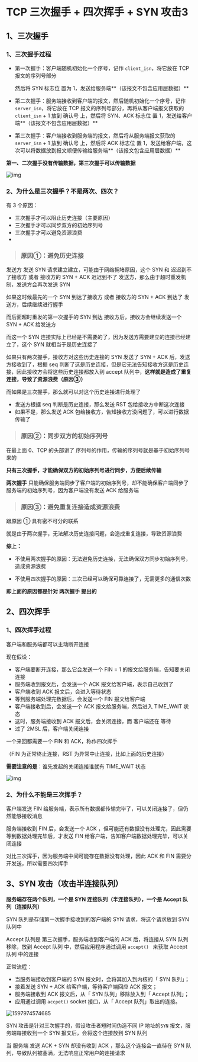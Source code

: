 # TCP 三次握手 + 四次挥手 + SYN 攻击3



## 1、三次握手

### 1、三次握手过程

- 第一次握手：客户端随机初始化一个序号，记作 `client_isn`，将它放在 TCP 报文的序列号部分

  然后将 SYN 标志位  置为 1，发送给服务端**（该报文不包含应用层数据）**

  

- 第二次握手：服务端接收到客户端的报文，然后随机初始化一个序号，记作 `server_isn`，将它放在 TCP 报文的序列号部分，再将从客户端报文获取的 `client_isn` + 1 放到 确认号 上，然后将 SYN、ACK 标志位      置 1，发送给客户端**（该报文不包含应用层数据）**

- 第三次握手：客户端接收到服务端的报文，然后将从服务端报文获取的 `server_isn` + 1 放到 确认号 上，然后将 ACK 标志位  置 1，发送给客户端，这次可以将数据放到报文顺便传输给服务端**（该报文包含应用层数据）**

**第一、二次握手没有传输数据，第三次握手可以传输数据**



![img](https://pic1.zhimg.com/80/v2-c2602875a99f219451bb5d9fe087812c_720w.jpg)





### 2、为什么是三次握手？不是两次、四次？

有 3 个原因：

- 三次握手才可以阻止历史连接（主要原因）
- 三次握手才可以同步双方的初始序列号
- 三次握手才可以避免资源浪费
- 

> ### 原因①：避免历史连接

发送方 发送 SYN 请求建立建立，可能由于网络拥堵原因，这个 SYN 和 迟迟到不了接收方 或者 接收方的 SYN + ACK 迟迟到不了 发送方，那么由于超时重发机制，发送方会再次发送 SYN

如果这时候最先的一个 SYN 到达了接收方 或者 接收方的 SYN + ACK 到达了 发送方，后续继续进行握手

而后面超时重发的第一次握手的 SYN 到达 接收方后，接收方会继续发送一个 SYN + ACK 给发送方

而这一个 SYN 连接实际上已经是不需要的了，因为发送方需要建立的连接已经建立了，这个 SYN 就相当于是历史连接了



如果只有两次握手，接收方对这些历史连接的 SYN 发送了 SYN + ACK 后，发送方接收到了，根据 seq 判断了这是历史连接，但是它无法告知接收方这是历史连接，因此接收方会将这些历史连接都放入到 accept 队列中，**这样就是造成了重复连接，导致了资源浪费（原因③）**

而如果是三次握手，那么就可以对这个历史连接进行处理了

- 发送方根据 seq 判断是历史连接，那么发送 RST 包给接收方中断这次连接
- 如果不是，那么发送 ACK 包给接收方，告知接收方没问题了，可以进行数据传输了



> ### 原因②：同步双方的初始序列号

在最上面 0、TCP 的头部讲了 序列号的作用，传输的序列号就是基于初始序列号来的

**只有三次握手，才能确保双方的初始序列号进行同步，方便后续传输**



**两次握手** 只能确保服务端同步了客户端的初始序列号，却不能确保客户端同步了服务端的初始序列号，因为客户端没有发送 ACK 给服务端



> ### 原因③：避免重复连接造成资源浪费

跟原因 ① 具有密不可分的联系

就是由于两次握手，无法解决历史连接问题，会造成重复连接，导致资源浪费



**综上：**

- 不使用两次握手的原因：无法避免历史连接，无法确保双方同步初始序列号，造成资源浪费

- 不使用四次握手的原因：三次已经可以确保可靠连接了，无需更多的通信次数

**即上面的原因都是针对 两次握手 提出的**





## 2、四次挥手



### 1、四次挥手过程

客户端和服务端都可以主动断开连接



现在假设：

- 客户端要断开连接，那么它会发送一个 FIN = 1 的报文给服务端，告知要关闭连接
- 服务端收到报文后，会发送一个 ACK 报文给客户端，表示自己收到了
- 客户端收到 ACK 报文后，会进入等待状态
- 等到服务端处理完数据后，会发送一个 FIN 报文给客户端
- 客户端接收到后，会发送一个 ACK 报文给服务端，然后进入 TIME_WAIT 状态
- 这时，服务端接收到 ACK 报文后，会关闭连接，而 客户端还在 等待
- 过了 2MSL 后，客户端关闭连接

一个来回都需要一个 FIN 和 ACK，称作四次挥手

（FIN 为正常终止连接，RST 为异常中止连接，比如上面的历史连接）

**需要注意的是**：谁先发起的关闭连接谁就有 TIME_WAIT 状态



![img](https://picb.zhimg.com/80/v2-083462b035aeaa02bbf10f67ab78f51f_720w.jpg)





### 2、为什么不能是三次挥手？

客户端发送 FIN 给服务端，表示所有数据都传输完毕了，可以关闭连接了，但仍然能够接收消息

服务端接收到 FIN 后，会发送一个 ACK ，但可能还有数据没有处理完，因此需要等到数据处理完毕后，才发送 FIN 给客户端，告知客户端数据处理完毕，可以关闭连接

对比三次挥手，因为服务端中间可能存在数据没有处理，因此 ACK 和 FIN 需要分开发送，所以需要四次挥手





## 3、SYN 攻击（攻击半连接队列）

**服务端存在两个队列，一个是 SYN 连接队列（半连接队列），一个是 Accept 队列（连接队列）**

SYN 队列是存储第一次握手接收到的客户端的 SYN 请求，将这个请求放到 SYN 队列中

Accept 队列是 第三次握手，服务端收到客户端的 ACK 后，将连接从 SYN 队列移除，放到 Accept 队列 中，然后应用程序通过调用 `accept() ` 来获取 Accept 队列 中的连接



正常流程：

- 当服务端接收到客户端的 SYN 报文时，会将其加入到内核的「 SYN 队列」；
- 接着发送 SYN + ACK 给客户端，等待客户端回应 ACK 报文；
- 服务端接收到 ACK 报文后，从「 SYN 队列」移除放入到「 Accept 队列」；
- 应用通过调用 `accpet()` socket 接口，从「 Accept 队列」取出的连接。

![1597974574685](C:\Users\蒜头王八\AppData\Roaming\Typora\typora-user-images\1597974574685.png)



SYN 攻击是针对三次握手的，假设攻击者短时间伪造不同 IP 地址的`SYN` 报文，服务端每接收到一个 SYN 报文后，会将这个连接放到 SYN 队列

当 服务端 发送 ACK + SYN 却没有收到 ACK ，那么这个连接会一直待在 SYN 队列，导致队列被塞满，无法响应正常用户的连接请求

